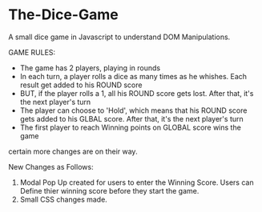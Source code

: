 # The-Dice-Game
A small dice game in Javascript to understand DOM Manipulations.


GAME RULES:

- The game has 2 players, playing in rounds
- In each turn, a player rolls a dice as many times as he whishes. Each result get added to his ROUND score
- BUT, if the player rolls a 1, all his ROUND score gets lost. After that, it's the next player's turn
- The player can choose to 'Hold', which means that his ROUND score gets added to his GLBAL score. After that, it's the next player's turn
- The first player to reach Winning points on GLOBAL score wins the game

certain more changes are on their way.

New Changes as Follows:
1. Modal Pop Up created for users to enter the Winning Score. Users can Define thier winning score before they start the game.
2. Small CSS changes made.
